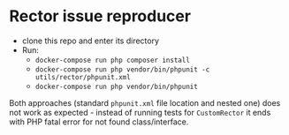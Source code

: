 # Rector issue reproducer

- clone this repo and enter its directory
- Run:
  - `docker-compose run php composer install`
  - `docker-compose run php vendor/bin/phpunit -c utils/rector/phpunit.xml`
  - `docker-compose run php vendor/bin/phpunit`

Both approaches (standard `phpunit.xml` file location and nested one)
does not work as expected - instead of running tests for `CustomRector`
it ends with PHP fatal error for not found class/interface.